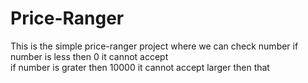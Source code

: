 # Price-Ranger
This is the simple price-ranger project where we can check number if number is less then 0 it cannot accept<br>
if number is grater then 10000 it cannot accept larger then that
